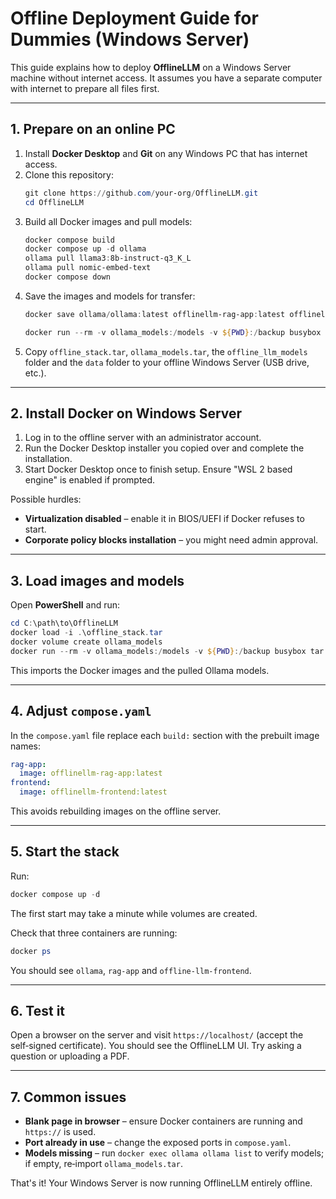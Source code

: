 # Offline Deployment Guide for Dummies (Windows Server)

This guide explains how to deploy **OfflineLLM** on a Windows Server machine without internet access. It assumes you have a separate computer with internet to prepare all files first.

---

## 1. Prepare on an online PC

1. Install **Docker Desktop** and **Git** on any Windows PC that has internet access.
2. Clone this repository:
   ```powershell
   git clone https://github.com/your-org/OfflineLLM.git
   cd OfflineLLM
   ```
3. Build all Docker images and pull models:
   ```powershell
   docker compose build
   docker compose up -d ollama
   ollama pull llama3:8b-instruct-q3_K_L
   ollama pull nomic-embed-text
   docker compose down
   ```
4. Save the images and models for transfer:
   ```powershell
   docker save ollama/ollama:latest offlinellm-rag-app:latest offlinellm-frontend:latest -o offline_stack.tar

   docker run --rm -v ollama_models:/models -v ${PWD}:/backup busybox tar cf /backup/ollama_models.tar /models
   ```
5. Copy `offline_stack.tar`, `ollama_models.tar`, the `offline_llm_models` folder and the `data` folder to your offline Windows Server (USB drive, etc.).

---

## 2. Install Docker on Windows Server

1. Log in to the offline server with an administrator account.
2. Run the Docker Desktop installer you copied over and complete the installation.
3. Start Docker Desktop once to finish setup. Ensure "WSL 2 based engine" is enabled if prompted.

Possible hurdles:
- **Virtualization disabled** – enable it in BIOS/UEFI if Docker refuses to start.
- **Corporate policy blocks installation** – you might need admin approval.

---

## 3. Load images and models

Open **PowerShell** and run:
```powershell
cd C:\path\to\OfflineLLM
docker load -i .\offline_stack.tar
docker volume create ollama_models
docker run --rm -v ollama_models:/models -v ${PWD}:/backup busybox tar xf /backup/ollama_models.tar -C /
```

This imports the Docker images and the pulled Ollama models.

---

## 4. Adjust `compose.yaml`

In the `compose.yaml` file replace each `build:` section with the prebuilt image names:
```yaml
rag-app:
  image: offlinellm-rag-app:latest
frontend:
  image: offlinellm-frontend:latest
```
This avoids rebuilding images on the offline server.

---

## 5. Start the stack

Run:
```powershell
docker compose up -d
```
The first start may take a minute while volumes are created.

Check that three containers are running:
```powershell
docker ps
```
You should see `ollama`, `rag-app` and `offline-llm-frontend`.

---

## 6. Test it

Open a browser on the server and visit `https://localhost/` (accept the self‑signed certificate). You should see the OfflineLLM UI. Try asking a question or uploading a PDF.

---

## 7. Common issues

- **Blank page in browser** – ensure Docker containers are running and `https://` is used.
- **Port already in use** – change the exposed ports in `compose.yaml`.
- **Models missing** – run `docker exec ollama ollama list` to verify models; if empty, re‑import `ollama_models.tar`.

That's it! Your Windows Server is now running OfflineLLM entirely offline.

